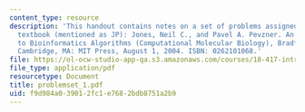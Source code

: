```yaml
---
content_type: resource
description: 'This handout contains notes on a set of problems assigned from the course
  textbook (mentioned as JP): Jones, Neil C., and Pavel A. Pevzner. An Introduction
  to Bioinformatics Algorithms (Computational Molecular Biology), Bradford Books.
  Cambridge, MA: MIT Press, August 1, 2004. ISBN: 0262101068.'
file: https://ol-ocw-studio-app-qa.s3.amazonaws.com/courses/18-417-introduction-to-computational-molecular-biology-fall-2004/f9d984a039012fc1e7682bdb8751a2b9_problemset_1.pdf
file_type: application/pdf
resourcetype: Document
title: problemset_1.pdf
uid: f9d984a0-3901-2fc1-e768-2bdb8751a2b9
---
```

